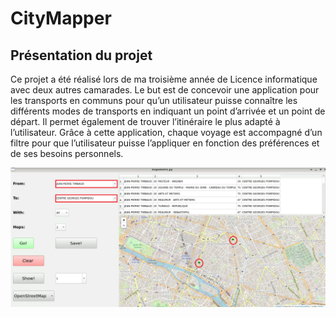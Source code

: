 # CityMapper

## Présentation du projet

Ce projet a été réalisé lors de ma troisième année de Licence informatique avec deux autres camarades. 
Le but est de concevoir une application pour les transports en communs
pour qu’un utilisateur puisse connaître les différents modes de transports en indiquant
un point d’arrivée et un point de départ. Il permet également de trouver l’itinéraire le plus adapté à l’utilisateur. 
Grâce à cette application, chaque voyage est accompagné d’un filtre pour que l’utilisateur puisse
l’appliquer en fonction des préférences et de ses besoins personnels.

![alt text](image.png)
